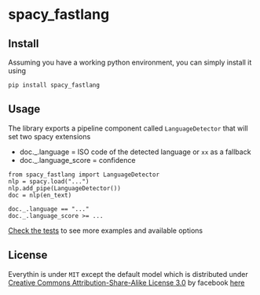 # spacy_fastlang

## Install

Assuming you have a working python environment, you can simply install it using

```
pip install spacy_fastlang
```

## Usage

The library exports a pipeline component called `LanguageDetector` that will set two spacy extensions

- doc.\_.language = ISO code of the detected language or `xx` as a fallback
- doc.\_.language_score = confidence

```
from spacy_fastlang import LanguageDetector
nlp = spacy.load("...")
nlp.add_pipe(LanguageDetector())
doc = nlp(en_text)

doc._.language == "..."
doc._.language_score >= ...
```

[Check the tests](./tests/test_spacy_fastlang.py) to see more examples and available options

## License

Everythin is under `MIT` except the default model which is distributed under [Creative Commons Attribution-Share-Alike License 3.0](https://creativecommons.org/licenses/by-sa/3.0/) by facebook [here](https://fasttext.cc/docs/en/language-identification.html)
